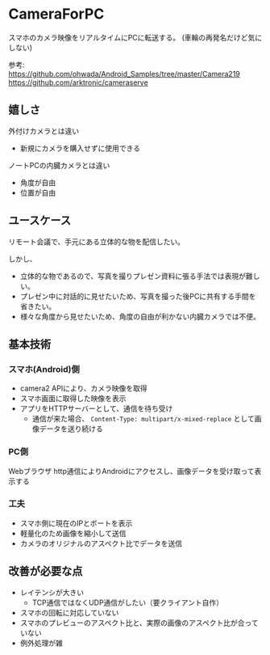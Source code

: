 # CameraForPC

スマホのカメラ映像をリアルタイムにPCに転送する。 
(車輪の再発名だけど気にしない)

参考:  
https://github.com/ohwada/Android_Samples/tree/master/Camera219  
https://github.com/arktronic/cameraserve

## 嬉しさ

外付けカメラとは違い
* 新規にカメラを購入せずに使用できる

ノートPCの内臓カメラとは違い
* 角度が自由
* 位置が自由

## ユースケース

リモート会議で、手元にある立体的な物を配信したい。

しかし、
* 立体的な物であるので、写真を撮りプレゼン資料に張る手法では表現が難しい。
* プレゼン中に対話的に見せたいため、写真を撮った後PCに共有する手間を省きたい。
* 様々な角度から見せたいため、角度の自由が利かない内臓カメラでは不便。

## 基本技術

### スマホ(Android)側

* camera2 APIにより、カメラ映像を取得
* スマホ画面に取得した映像を表示
* アプリをHTTPサーバーとして、通信を待ち受け
   * 通信が来た場合、 `Content-Type: multipart/x-mixed-replace` として画像データを送り続ける

### PC側
Webブラウザ
http通信によりAndroidにアクセスし、画像データを受け取って表示する

### 工夫

* スマホ側に現在のIPとポートを表示
* 軽量化のため画像を縮小して送信
* カメラのオリジナルのアスペクト比でデータを送信

## 改善が必要な点

* レイテンシが大きい
    * TCP通信ではなくUDP通信がしたい（要クライアント自作）
* スマホの回転に対応していない
* スマホのプレビューのアスペクト比と、実際の画像のアスペクト比が合っていない
* 例外処理が雑




